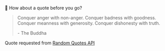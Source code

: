 📣 How about a quote before you go?

> Conquer anger with non-anger. Conquer badness with goodness. Conquer meanness with generosity. Conquer dishonesty with truth.
>
> <p>- The Buddha</p>

Quote requested from [Random Quotes API](https://github.com/lukePeavey/quotable)
